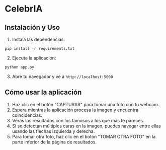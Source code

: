 # CelebrIA 

## Instalación y Uso

1. Instala las dependencias:
```
pip install -r requirements.txt
```

2. Ejecuta la aplicación:
```
python app.py
```

3. Abre tu navegador y ve a `http://localhost:5000`

## Cómo usar la aplicación

1. Haz clic en el botón "CAPTURAR" para tomar una foto con tu webcam.
2. Espera mientras la aplicación procesa la imagen y encuentra coincidencias.
3. Verás los resultados con los famosos a los que más te pareces.
4. Si se detectan múltiples caras en la imagen, puedes navegar entre ellas usando las flechas izquierda y derecha.
5. Para tomar otra foto, haz clic en el botón "TOMAR OTRA FOTO" en la parte inferior de la página de resultados.

